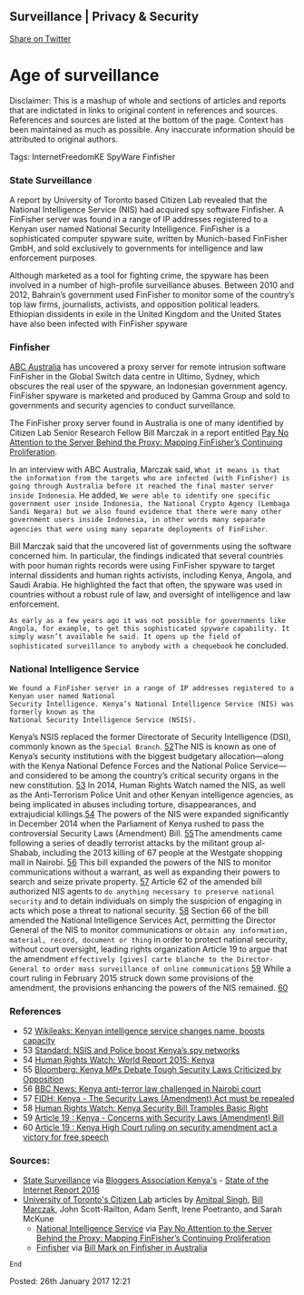 ## Surveillance | Privacy & Security

[Share on Twitter](http://twitter.com/share?text=Surveillance%20via%20@pitsolu&url=https://pitsolu.github.io/static/redirects/news/blog2.html)

Age of surveillance
===
Disclaimer: This is a mashup of whole and sections of articles and reports that are indictated in links to original content in references and sources. References and sources are listed at the bottom of the page. Context has been maintained as much as possible. Any inaccurate information should be attributed to original authors.

Tags: InternetFreedomKE SpyWare Finfisher

### State Surveillance
A report by University of Toronto based Citizen Lab revealed that the National Intelligence Service (NIS) had acquired spy software Finfisher. A FinFisher server was found in a range of IP addresses registered to a Kenyan user named National Security Intelligence. FinFisher is a sophisticated computer spyware suite, written by Munich-based FinFisher GmbH, and sold exclusively to governments for intelligence and law enforcement purposes.

Although marketed as a tool for fighting crime, the spyware has been involved in a number of high-profile surveillance abuses. Between 2010 and 2012, Bahrain’s government used FinFisher to monitor some of the country’s top law firms, journalists, activists, and opposition political leaders. Ethiopian dissidents in exile in the United Kingdom and the United States have also been infected with FinFisher spyware

### Finfisher
[ABC Australia](http://mobile.abc.net.au/news/2016-01-26/notorious-spyware-used-to-take-over-computers-found-in-sydney/7114734) has uncovered a proxy server for remote intrusion software FinFisher in the Global Switch data centre in Ultimo, Sydney, which obscures the real user of the spyware, an Indonesian government agency. FinFisher spyware is marketed and produced by Gamma Group and sold to governments and security agencies to conduct surveillance.

The FinFisher proxy server found in Australia is one of many identified by Citizen Lab Senior Research Fellow Bill Marczak in a report entitled [Pay No Attention to the Server Behind the Proxy: Mapping FinFisher’s Continuing Proliferation](https://citizenlab.org/2015/10/mapping-finfishers-continuing-proliferation).

In an interview with ABC Australia, Marczak said, `What it means is that the information from the targets who are infected (with FinFisher) is going through Australia before it reached the final master server inside Indonesia`. He added, `We were able to identify one specific government user inside Indonesia, the National Crypto Agency (Lembaga Sandi Negara) but we also found evidence that there were many other government users inside Indonesia, in other words many separate agencies that were using many separate deployments of FinFisher`.

Bill Marczak said that the uncovered list of governments using the software concerned him. In particular, the findings indicated that several countries with poor human rights records were using FinFisher spyware to target internal dissidents and human rights activists, including Kenya, Angola, and Saudi Arabia. He highlighted the fact that often, the spyware was used in countries without a robust rule of law, and oversight of intelligence and law enforcement.

`As early as a few years ago it was not possible for governments like Angola, for example, to get this sophisticated spyware capability. It simply wasn’t available he said. It opens up the field of sophisticated surveillance to anybody with a chequebook` he concluded.

### National Intelligence Service

```
We found a FinFisher server in a range of IP addresses registered to a Kenyan user named National 
Security Intelligence. Kenya’s National Intelligence Service (NIS) was formerly known as the 
National Security Intelligence Service (NSIS).
```
Kenya’s NSIS replaced the former Directorate of Security Intelligence (DSI), commonly known as the `Special Branch`. [52](https://wikileaks.org/gifiles/docs/51/5109873_-os-kenya-kenyan-intelligence-service-changes-name-boosts.html)The NIS is known as one of Kenya’s security institutions with the biggest budgetary allocation—along with the Kenya National Defence Forces and the National Police Service—and considered to be among the country’s critical security organs in the new constitution. [53](http://www.standardmedia.co.ke/article/2000059031/nsis-and-police-boost-kenya-s-spy-networks) In 2014, Human Rights Watch named the NIS, as well as the Anti-Terrorism Police Unit and other Kenyan intelligence agencies, as being implicated in abuses including torture, disappearances, and extrajudicial killings.[54](https://www.hrw.org/world-report/2015/country-chapters/kenya) The powers of the NIS were expanded significantly in December 2014 when the Parliament of Kenya rushed to pass the controversial Security Laws (Amendment) Bill. [55](https://www.bloomberg.com/news/articles/2014-12-11/kenya-mps-debate-tough-security-laws-criticized-by-opposition)The amendments came following a series of deadly terrorist attacks by the militant group al-Shabab, including the 2013 killing of 67 people at the Westgate shopping mall in Nairobi. [56](http://www.bbc.com/news/world-africa-30592083) This bill expanded the powers of the NIS to monitor communications without a warrant, as well as expanding their powers to search and seize private property. [57](https://www.fidh.org/en/region/Africa/kenya/16696-kenya-the-security-laws-amendment-act-must-be-repealed) Article 62 of the amended bill authorized NIS agents to `do anything necessary to preserve national security` and to detain individuals on simply the suspicion of engaging in acts which pose a threat to national security. [58](https://www.hrw.org/news/2014/12/13/kenya-security-bill-tramples-basic-rights) Section 66 of the bill amended the National Intelligence Services Act, permitting the Director General of the NIS to monitor communications or `obtain any information, material, record, document or thing` in order to protect national security, without court oversight, leading rights organization Article 19 to argue that the amendment `effectively [gives] carte blanche to the Director-General to order mass surveillance of online communications` [59](https://www.article19.org/resources.php/resource/37800/en/kenya:-concerns-with-security-laws-(amendment)-bill) While a court ruling in February 2015 struck down some provisions of the amendment, the provisions enhancing the powers of the NIS remained. [60](https://www.article19.org/resources.php/resource/37866/en/kenya:-high-court-ruling-on-security-amendment-act-a-victory-for-free-speech)

### References
* 52 [Wikileaks: Kenyan intelligence service changes name, boosts capacity](https://wikileaks.org/gifiles/docs/51/5109873_-os-kenya-kenyan-intelligence-service-changes-name-boosts.html)
* 53 [Standard: NSIS and Police boost Kenya’s spy networks](http://www.standardmedia.co.ke/article/2000059031/nsis-and-police-boost-kenya-s-spy-networks)
* 54 [Human Rights Watch: World Report 2015: Kenya](https://www.hrw.org/world-report/2015/country-chapters/kenya)
* 55 [Bloomberg: Kenya MPs Debate Tough Security Laws Criticized by Opposition](https://www.bloomberg.com/news/articles/2014-12-11/kenya-mps-debate-tough-security-laws-criticized-by-opposition)
* 56 [BBC News: Kenya anti-terror law challenged in Nairobi court](http://www.bbc.com/news/world-africa-30592083)
* 57 [FIDH: Kenya - The Security Laws (Amendment) Act must be repealed](https://www.fidh.org/en/region/Africa/kenya/16696-kenya-the-security-laws-amendment-act-must-be-repealed)
* 58 [Human Rights Watch: Kenya Security Bill Tramples Basic Right](https://www.hrw.org/news/2014/12/13/kenya-security-bill-tramples-basic-rights)
* 59 [Article 19 : Kenya - Concerns with Security Laws (Amendment) Bill](https://www.article19.org/resources.php/resource/37800/en/kenya:-concerns-with-security-laws-(amendment)-bill)
* 60 [Article 19 : Kenya High Court ruling on security amendment act a victory for free speech](https://www.article19.org/resources.php/resource/37866/en/kenya:-high-court-ruling-on-security-amendment-act-a-victory-for-free-speech)


### Sources:
- [State Surveillance](#state-surveillance) via [Bloggers Association Kenya's](https://twitter.com/bakekenya) - [State of the Internet Report 2016](http://bit.ly/2kwkrmP)
- [University of Toronto's Citizen Lab](https://citizenlab.org/) articles by [Amitpal Singh](https://citizenlab.org/author/asingh), [Bill Marczak](https://citizenlab.org/category/author/bill-marczak), John Scott-Railton, Adam Senft, Irene Poetranto, and Sarah McKune
	-	[National Intelligence Service](#nis) via [Pay No Attention to the Server Behind the Proxy: Mapping FinFisher’s Continuing Proliferation](https://citizenlab.org/2015/10/mapping-finfishers-continuing-proliferation)
	-	[Finfisher](#finfisher) via [Bill Mark on Finfisher in Australia](https://citizenlab.org/2016/01/bill-marczak-finfisher-australia-indonesia)

~~~
End
~~~

Posted: 26th January 2017 12:21